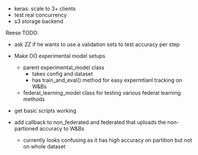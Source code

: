 - keras: scale to 3+ clients
- test real concurrency
- s3 storage backend


Reese TODO:
- ask ZZ if he wants to use a validation sets to test accuracy per step

- Make OO experimental model setups
    - parent experimental_model class
        - takes config and dataset
        - has train_and_eval() method for easy expermtianl tracking on W&Bs
    - federal_learning_model class for testing various federal learning methods

- get basic scripts working

- add callback to non_federated and federated that uploads the non-partioned accuracy to W&Bs
    - currently looks confusing as it has high accuracy on partition but not on whole dataset

